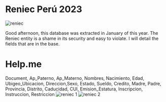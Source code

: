 # Reniec Perú 2023
![reniec](https://github.com/user-attachments/assets/d8747767-9ce8-4f0d-bf39-73096ac88574)

Good afternoon, this database was extracted in January of this year. The Reniec entity is a shame in its security and easy to violate. I will detail the fields that are in the base.

# Help.me
Document, Ap_Paterno, Ap_Materno, Nombres, Nacimiento, Edad, Ubigeo_Ubicacion, Direccion,Sexo, Estado, Sueldo, Credito, Madre, Padre, Provincia, Distrito, Caducidad, CUI, Emision_Estatura, Inscripcion, Instruccion, Restriccion 
![reniec 1](https://github.com/user-attachments/assets/5c766045-abec-40fc-915e-bf22a7dc69fb)
![reniec 2](https://github.com/user-attachments/assets/a01d4fbb-bc2c-456d-832c-af029ba27428)
